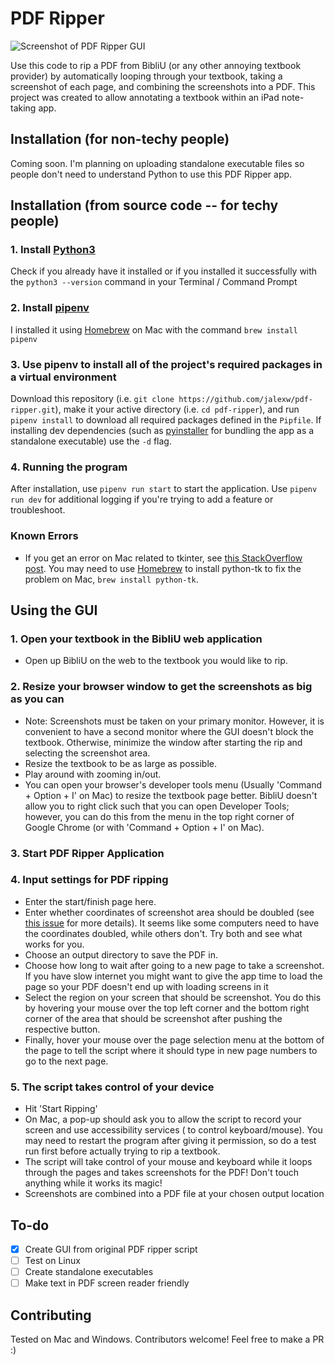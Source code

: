 # PDF Ripper

![Screenshot of PDF Ripper GUI](https://github.com/jalexw/pdf-ripper/blob/master/media/gui_screenshot.png?raw=true)

Use this code to rip a PDF from BibliU (or any other annoying textbook provider) by automatically looping through your textbook, taking a screenshot of each page, and combining the screenshots into a PDF. This project was created to allow annotating a textbook within an iPad note-taking app.

## Installation (for non-techy people)
Coming soon. I'm planning on uploading standalone executable files so people don't need to understand Python to use this PDF Ripper app.

## Installation (from source code -- for techy people)
### 1. Install [Python3](https://www.python.org/downloads/) 
Check if you already have it installed or if you installed it successfully with the `python3 --version` command in your Terminal / Command Prompt

### 2. Install [pipenv](https://pypi.org/project/pipenv/) 
I installed it using [Homebrew](https://brew.sh/) on Mac with the command `brew install pipenv`

### 3. Use pipenv to install all of the project's required packages in a virtual environment
Download this repository (i.e. `git clone https://github.com/jalexw/pdf-ripper.git`), make it your active directory (i.e. `cd pdf-ripper`), and run `pipenv install` to download all required packages defined in the `Pipfile`. If installing dev dependencies (such as [pyinstaller](https://pyinstaller.org/en/stable/index.html) for bundling the app as a standalone executable) use the `-d` flag.

### 4. Running the program
After installation, use `pipenv run start` to start the application. Use `pipenv run dev` for additional logging if you're trying to add a feature or troubleshoot.

### Known Errors
- If you get an error on Mac related to tkinter, see [this StackOverflow post](https://stackoverflow.com/questions/5459444/tkinter-python-may-not-be-configured-for-tk). You may need to use [Homebrew](https://brew.sh/) to install python-tk to fix the problem on Mac, `brew install python-tk`.

## Using the GUI 
### 1. Open your textbook in the BibliU web application
- Open up BibliU on the web to the textbook you would like to rip. 

### 2. Resize your browser window to get the screenshots as big as you can
- Note: Screenshots must be taken on your primary monitor. However, it is convenient to have a second monitor where the GUI doesn't block the textbook. Otherwise, minimize the window after starting the rip and selecting the screenshot area.
- Resize the textbook to be as large as possible.
- Play around with zooming in/out.
- You can open your browser's developer tools menu (Usually 'Command + Option + I' on Mac) to resize the textbook page better. BibliU doesn't allow you to right click such that you can open Developer Tools; however, you can do this from the menu in the top right corner of Google Chrome (or with 'Command + Option + I' on Mac).

### 3. Start PDF Ripper Application

### 4. Input settings for PDF ripping
- Enter the start/finish page here.
- Enter whether coordinates of screenshot area should be doubled (see [this issue](https://github.com/python-pillow/Pillow/issues/3293) for more details). It seems like some computers need to have the coordinates doubled, while others don't. Try both and see what works for you.
- Choose an output directory to save the PDF in.
- Choose how long to wait after going to a new page to take a screenshot. If you have slow internet you might want to give the app time to load the page so your PDF doesn't end up with loading screens in it
- Select the region on your screen that should be screenshot. You do this by hovering your mouse over the top left corner and the bottom right corner of the area that should be screenshot after pushing the respective button.
- Finally, hover your mouse over the page selection menu at the bottom of the page to tell the script where it should type in new page numbers to go to the next page.

### 5. The script takes control of your device
- Hit 'Start Ripping'
- On Mac, a pop-up should ask you to allow the script to record your screen and use accessibility services ( to control keyboard/mouse). You may need to restart the program after giving it permission, so do a test run first before actually trying to rip a textbook.
- The script will take control of your mouse and keyboard while it loops through the pages and takes screenshots for the PDF! Don't touch anything while it works its magic! 
- Screenshots are combined into a PDF file at your chosen output location

## To-do
- [x] Create GUI from original PDF ripper script
- [ ] Test on Linux
- [ ] Create standalone executables
- [ ] Make text in PDF screen reader friendly

## Contributing
Tested on Mac and Windows. Contributors welcome! Feel free to make a PR :)
